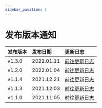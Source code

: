 ```yaml
---
sidebar_position: 1
---
```


# 发布版本通知

|发布版本|发布日期|更新日志|
|:---|:----|:----|
|v1.3.0|2022.01.11|[前往更新日志](version/v1.3.0)|
|v1.2.0|2022.01.04|[前往更新日志](version/v1.2.0)|
|v1.1.4|2021.12.21|[前往更新日志](version/v1.1.x/v1.1.4)|
|v1.1.3|2021.12.03|[前往更新日志](version/v1.1.x/v1.1.3)|
|v1.1.0|2021.11.05|[前往更新日志](version/v1.1.x/v1.1.0)|